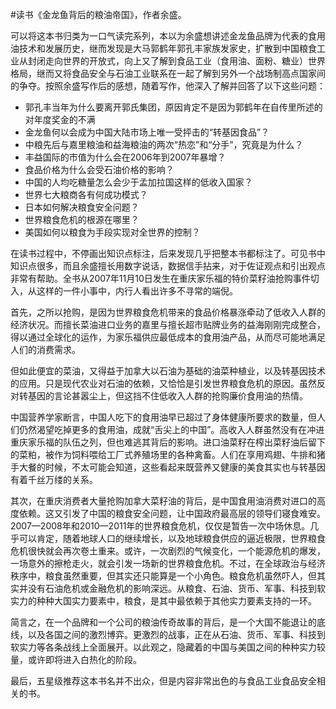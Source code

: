 \#读书《金龙鱼背后的粮油帝国》，作者余盛。

可以将这本书归类为一口气读完系列，本以为余盛想讲述金龙鱼品牌为代表的食用油技术和发展历史，继而发现是大马郭鹤年郭孔丰家族发家史，扩散到中国粮食工业从封闭走向世界的开放式，向上又了解到食品工业（食用油、面粉、糖业）世界格局，继而又将食品安全与石油工业联系在一起了解到另外一个战场制高点国家间的争夺。按照余盛写作后的感想，随着写作，他深入了解并回答了以下这些问题：
 - 郭孔丰当年为什么要离开郭氏集团，原因肯定不是因为郭鹤年在自传里所述的对年度奖金的不满
 - 金龙鱼何以会成为中国大陆市场上唯一受抨击的“转基因食品”？
 - 中粮先后与嘉里粮油和益海粮油的两次“热恋”和“分手”，究竟是为什么？
 - 丰益国际的市值为什么会在2006年到2007年暴增？
 - 食品价格为什么会受石油价格的影响？
 - 中国的人均吃糖量怎么会少于孟加拉国这样的低收入国家？
 - 世界七大粮商各有何成功模式？
 - 日本如何解决粮食安全问题？
 - 世界粮食危机的根源在哪里？
 - 美国如何以粮食为手段实现对全世界的控制？ 

在读书过程中，不停画出知识点标注，后来发现几乎把整本书都标注了。可见书中知识点很多，而且余盛擅长用数字说话，数据信手拈来，对于佐证观点和引出观点非常有帮助。全书从2007年11月10日发生在重庆家乐福的特价菜籽油抢购事件切入，从这样的一件小事中，内行人看出许多不寻常的端倪。

首先，之所以抢购，是因为世界粮食危机带来的食品价格暴涨牵动了低收入人群的经济状况。而擅长菜油进口业务的嘉里与擅长超市贴牌业务的益海刚刚完成整合，得以通过全球化的运作，为家乐福供应最低成本的食用油产品，从而尽可能地满足人们的消费需求。

但如此便宜的菜油，又得益于加拿大以石油为基础的油菜种植业，以及转基因技术的应用。只是现代农业对石油的依赖，又恰恰是引发世界粮食危机的原因。虽然反对转基因的言论甚嚣尘上，但这挡不住低收入人群的抢购廉价食用油的热情。

中国营养学家断言，中国人吃下的食用油早已超过了身体健康所要求的数量，但人们仍然渴望吃掉更多的食用油，成就“舌尖上的中国”。高收入人群虽然没有在冲进重庆家乐福的队伍之列，但也难逃其背后的影响。进口油菜籽在榨出菜籽油后留下的菜粕，被作为饲料喂给工厂式养殖场里的各种禽畜。人们在享用鸡翅、牛排和猪手大餐的时候，不太可能会知道，这些看起来既营养又健康的美食其实也与转基因有着千丝万缕的关系。

其次，在重庆消费者大量抢购加拿大菜籽油的背后，是中国食用油消费对进口的高度依赖。这又引发了中国的粮食安全问题，让中国政府最高层的领导们寝食难安。2007—2008年和2010—2011年的世界粮食危机，仅仅是暂告一次中场休息。几乎可以肯定，随着地球人口的继续增长，以及地球粮食供应的逼近极限，世界粮食危机很快就会再次卷土重来。或许，一次剧烈的气候变化，一个能源危机的爆发，一场意外的擦枪走火，就会引发一场新的世界粮食危机。不过，在全球政治与经济秩序中，粮食虽然重要，但其实还只能算是一个小角色。粮食危机虽然吓人，但其实并没有石油危机或金融危机的影响深远。从粮食、石油、货币、军事、科技到软实力的种种大国实力要素中，粮食，是其中最依赖于其他实力要素支持的一环。

简言之，在一个品牌和一个公司的粮油传奇故事的背后，是一个大国不能退让的底线，以及各国之间的激烈博弈。更激烈的战事，正在从石油、货币、军事、科技到软实力等各条战线上全面展开。以此观之，隐藏着的中国与美国之间的种种实力较量，或许即将进入白热化的阶段。

最后，五星级推荐这本书名并不出众，但是内容非常出色的与食品工业食品安全相关的书。
